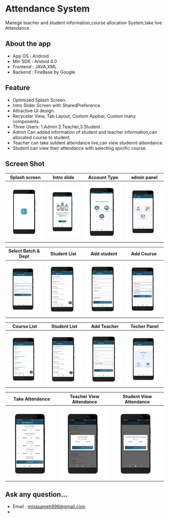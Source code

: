 # Attendance System
Manege teacher and student information,course allocation System,take live Attendance.

## About the app
* App OS : Android
* Min SDK : Andoid 4.0
* Frontend : JAVA,XML
* Backend : FireBase by Google

## Feature
* Optimized Splash Screen.
* Intro Slider Screen with SharedPreference.
* Attractive UI design.
* Recyceler View, Tab Layout, Custom Appbar, Custom many components.
* Three Users: 1.Admin 2.Teacher,3.Student .
* Admin Can added information of  student and teacher information,can allocated course to student.
* Teacher can take sutdent attendance live,can view studennt attendance.
* Student can view their attendance with selecting spicific course.

## Screen Shot

[splash]: https://github.com/Mina-Sameh55/raw/blob/master/Attendence%20System(Scren%20sot)/splash.png
[intro]: https://github.com/Mina-Sameh55/raw/blob/master/Attendence%20System(Scren%20sot)/intro.png
[Account Type]: https://github.com/Mina-Sameh55/raw/blob/master/Attendence%20System(Scren%20sot)/Account%20Type.png
[admin panel]: https://github.com/Mina-Sameh55/raw/blob/master/Attendence%20System(Scren%20sot)/admin%20panel.png
[SelectBatchDept]: https://github.com/Mina-Sameh55/raw/blob/master/Attendence%20System(Scren%20sot)/SelectBatchDept.png
[studentList]: https://github.com/Mina-Sameh55/raw/blob/master/Attendence%20System(Scren%20sot)/studentList.png
[add student]: https://github.com/Mina-Sameh55/raw/blob/master/Attendence%20System(Scren%20sot)/add%20student.png
[addCourse]: https://github.com/Mina-Sameh55/raw/blob/master/Attendence%20System(Scren%20sot)/addCourse.png
[CourseList]: https://github.com/Mina-Sameh55/raw/blob/master/Attendence%20System(Scren%20sot)/CourseList.png
[addTeacher]: https://github.com/Mina-Sameh55/raw/blob/master/Attendence%20System(Scren%20sot)/addTeacher.png
[techerPanlen]: https://github.com/Mina-Sameh55/raw/blob/master/Attendence%20System(Scren%20sot)/techerPanlen.png
[TakeAttendence]: https://github.com/Mina-Sameh55/raw/blob/master/Attendence%20System(Scren%20sot)/TakeAttendence.png
[TeacherViewAttendance]: https://github.com/Mina-Sameh55/raw/blob/master/Attendence%20System(Scren%20sot)/TeacherViewAttendance.png
[studentViewAttendance]: https://github.com/Mina-Sameh55/raw/blob/master/Attendence%20System(Scren%20sot)/studentViewAttendance.png

|    Splash screen      |    Intro slide |  Account Type  | admin panel  |
| ------------- |:-------------: |:------:|:---------------------:|
|![alt text][splash]  | ![alt text][intro] | ![alt text][Account Type]  | ![alt text][admin panel]|

|  Select Batch & Dept |   Student List | Add student  | Add Course |
| ------------- |:-------------: |:------:|:---------------------:|
|![alt text][SelectBatchDept]  | ![alt text][studentList] | ![alt text][add student]  | ![alt text][addCourse]|

|  Course List |   Student List | Add Teacher  | Techer Panel |
| ------------- |:-------------: |:------:|:---------------------:|
|![alt text][CourseList]  | ![alt text][studentList] | ![alt text][addTeacher]  | ![alt text][techerPanlen]|

|  Take  Attendence |   Teacher View Attendance | Student View Attendance |
| ------------- |:-------------: |:------:|
|![alt text][TakeAttendence]  | ![alt text][TeacherViewAttendance] | ![alt text][studentViewAttendance] |


## Ask any question...
* Email : minasameh996@gmail.com
* 